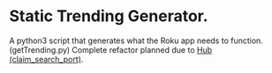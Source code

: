 # Static Trending Generator.

A python3 script that generates what the Roku app needs to function. (getTrending.py)
Complete refactor planned due to [Hub (claim_search_port)](https://github.com/lbryio/hub/tree/claim_search_port).